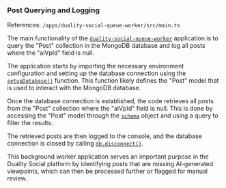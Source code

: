 ### Post Querying and Logging

References: `/apps/duality-social-queue-worker/src/main.ts`

The main functionality of the [`duality-social-queue-worker`](/apps/duality-social-queue-worker/project.json#L2) application is to query the "Post" collection in the MongoDB database and log all posts where the "aiVpId" field is null.

The application starts by importing the necessary environment configuration and setting up the database connection using the [`setupDatabase()`](/apps/duality-social-node/src/setupDatabase.ts#L6) function. This function likely defines the "Post" model that is used to interact with the MongoDB database.

Once the database connection is established, the code retrieves all posts from the "Post" collection where the "aiVpId" field is null. This is done by accessing the "Post" model through the [`schema`](/libs/duality-social-lib/src/lib/schemaModelData.ts#L35) object and using a query to filter the results.

The retrieved posts are then logged to the console, and the database connection is closed by calling [`db.disconnect()`](/apps/duality-social-queue-worker/src/main.ts#L16).

This background worker application serves an important purpose in the Duality Social platform by identifying posts that are missing AI-generated viewpoints, which can then be processed further or flagged for manual review.
